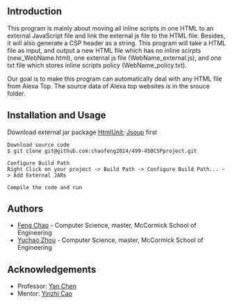 ## Introduction
This program is mainly about moving all inline scripts in one HTML to an external JavaScript file and link the external js file to the HTML file. Besides, it will also generate a CSP header as a string. This program will take a HTML file as input, and output a new HTML file which has no inline scirpts (new_WebName.html), one external js file (WebName_external.js), and one txt file which stores inline scripts policy (WebName_policy.txt).

Our goal is to make this program can automatically deal with any HTML file from Alexa Top. The source data of Alexa top websites is in the srouce folder.

## Installation and Usage

  Download external jar package [HtmlUnit](http://htmlunit.sourceforge.net/); [Jsoup](http://jsoup.org/) first
	
    Download source code
    $ git clone git@github.com:chaofeng2014/499-450CSPproject.git

	Configure Build Path
	Right Click on your project -> Build Path -> Configure Build Path... -> Add External JARs

	Compile the code and run

## Authors
* [Feng Chao](https://github.com/chaofeng2014) - Computer Science, master, McCormick School of Engineering
* [Yuchao Zhou](https://github.com/yuchaozh) - Computer Science, master, McCormick School of Engineering

## Acknowledgements
* Professor: [Yan Chen](http://www.cs.northwestern.edu/~ychen/)
* Mentor: [Yinzhi Cao](http://www.cs.northwestern.edu/~yca179/)
